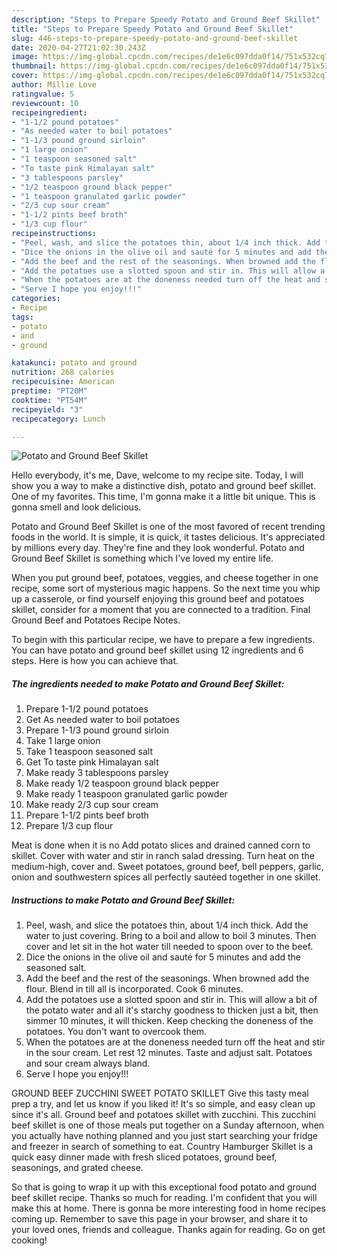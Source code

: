 ```yaml
---
description: "Steps to Prepare Speedy Potato and Ground Beef Skillet"
title: "Steps to Prepare Speedy Potato and Ground Beef Skillet"
slug: 446-steps-to-prepare-speedy-potato-and-ground-beef-skillet
date: 2020-04-27T21:02:30.243Z
image: https://img-global.cpcdn.com/recipes/de1e6c097dda0f14/751x532cq70/potato-and-ground-beef-skillet-recipe-main-photo.jpg
thumbnail: https://img-global.cpcdn.com/recipes/de1e6c097dda0f14/751x532cq70/potato-and-ground-beef-skillet-recipe-main-photo.jpg
cover: https://img-global.cpcdn.com/recipes/de1e6c097dda0f14/751x532cq70/potato-and-ground-beef-skillet-recipe-main-photo.jpg
author: Millie Love
ratingvalue: 5
reviewcount: 10
recipeingredient:
- "1-1/2 pound potatoes"
- "As needed water to boil potatoes"
- "1-1/3 pound ground sirloin"
- "1 large onion"
- "1 teaspoon seasoned salt"
- "To taste pink Himalayan salt"
- "3 tablespoons parsley"
- "1/2 teaspoon ground black pepper"
- "1 teaspoon granulated garlic powder"
- "2/3 cup sour cream"
- "1-1/2 pints beef broth"
- "1/3 cup flour"
recipeinstructions:
- "Peel, wash, and slice the potatoes thin, about 1/4 inch thick. Add the water to just covering. Bring to a boil and allow to boil 3 minutes. Then cover and let sit in the hot water till needed to spoon over to the beef."
- "Dice the onions in the olive oil and sauté for 5 minutes and add the seasoned salt."
- "Add the beef and the rest of the seasonings. When browned add the flour. Blend in till all is incorporated. Cook 6 minutes."
- "Add the potatoes use a slotted spoon and stir in. This will allow a bit of the potato water and all it&#39;s starchy goodness to thicken just a bit, then simmer 10 minutes, it will thicken. Keep checking the doneness of the potatoes. You don&#39;t want to overcook them."
- "When the potatoes are at the doneness needed turn off the heat and stir in the sour cream. Let rest 12 minutes. Taste and adjust salt. Potatoes and sour cream always bland."
- "Serve I hope you enjoy!!!"
categories:
- Recipe
tags:
- potato
- and
- ground

katakunci: potato and ground 
nutrition: 268 calories
recipecuisine: American
preptime: "PT20M"
cooktime: "PT54M"
recipeyield: "3"
recipecategory: Lunch

---
```



![Potato and Ground Beef Skillet](https://img-global.cpcdn.com/recipes/de1e6c097dda0f14/751x532cq70/potato-and-ground-beef-skillet-recipe-main-photo.jpg)

Hello everybody, it's me, Dave, welcome to my recipe site. Today, I will show you a way to make a distinctive dish, potato and ground beef skillet. One of my favorites. This time, I'm gonna make it a little bit unique. This is gonna smell and look delicious.

Potato and Ground Beef Skillet is one of the most favored of recent trending foods in the world. It is simple, it is quick, it tastes delicious. It's appreciated by millions every day. They're fine and they look wonderful. Potato and Ground Beef Skillet is something which I've loved my entire life.

When you put ground beef, potatoes, veggies, and cheese together in one recipe, some sort of mysterious magic happens. So the next time you whip up a casserole, or find yourself enjoying this ground beef and potatoes skillet, consider for a moment that you are connected to a tradition. Final Ground Beef and Potatoes Recipe Notes.


To begin with this particular recipe, we have to prepare a few ingredients. You can have potato and ground beef skillet using 12 ingredients and 6 steps. Here is how you can achieve that.

<!--inarticleads1-->

##### The ingredients needed to make Potato and Ground Beef Skillet:

1. Prepare 1-1/2 pound potatoes
1. Get As needed water to boil potatoes
1. Prepare 1-1/3 pound ground sirloin
1. Take 1 large onion
1. Take 1 teaspoon seasoned salt
1. Get To taste pink Himalayan salt
1. Make ready 3 tablespoons parsley
1. Make ready 1/2 teaspoon ground black pepper
1. Make ready 1 teaspoon granulated garlic powder
1. Make ready 2/3 cup sour cream
1. Prepare 1-1/2 pints beef broth
1. Prepare 1/3 cup flour


Meat is done when it is no Add potato slices and drained canned corn to skillet. Cover with water and stir in ranch salad dressing. Turn heat on the medium-high, cover and. Sweet potatoes, ground beef, bell peppers, garlic, onion and southwestern spices all perfectly sautéed together in one skillet. 

<!--inarticleads2-->

##### Instructions to make Potato and Ground Beef Skillet:

1. Peel, wash, and slice the potatoes thin, about 1/4 inch thick. Add the water to just covering. Bring to a boil and allow to boil 3 minutes. Then cover and let sit in the hot water till needed to spoon over to the beef.
1. Dice the onions in the olive oil and sauté for 5 minutes and add the seasoned salt.
1. Add the beef and the rest of the seasonings. When browned add the flour. Blend in till all is incorporated. Cook 6 minutes.
1. Add the potatoes use a slotted spoon and stir in. This will allow a bit of the potato water and all it&#39;s starchy goodness to thicken just a bit, then simmer 10 minutes, it will thicken. Keep checking the doneness of the potatoes. You don&#39;t want to overcook them.
1. When the potatoes are at the doneness needed turn off the heat and stir in the sour cream. Let rest 12 minutes. Taste and adjust salt. Potatoes and sour cream always bland.
1. Serve I hope you enjoy!!!


GROUND BEEF ZUCCHINI SWEET POTATO SKILLET Give this tasty meal prep a try, and let us know if you liked it! It&#39;s so simple, and easy clean up since it&#39;s all. Ground beef and potatoes skillet with zucchini. This zucchini beef skillet is one of those meals put together on a Sunday afternoon, when you actually have nothing planned and you just start searching your fridge and freezer in search of something to eat. Country Hamburger Skillet is a quick easy dinner made with fresh sliced potatoes, ground beef, seasonings, and grated cheese. 

So that is going to wrap it up with this exceptional food potato and ground beef skillet recipe. Thanks so much for reading. I'm confident that you will make this at home. There is gonna be more interesting food in home recipes coming up. Remember to save this page in your browser, and share it to your loved ones, friends and colleague. Thanks again for reading. Go on get cooking!
